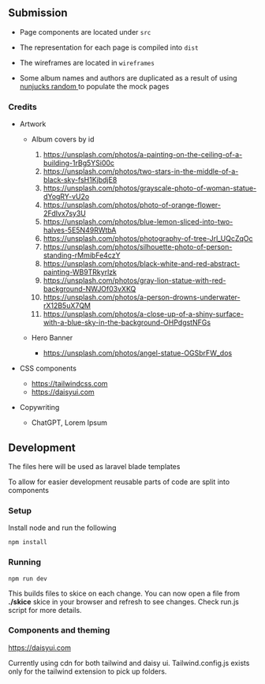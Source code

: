 ## Submission

- Page components are located under `src`
- The representation for each page is compiled into `dist`
- The wireframes are located in `wireframes`

- Some album names and authors are duplicated as a result of using [nunjucks random ](https://mozilla.github.io/nunjucks/templating.html#random) to populate the mock pages

### Credits

- Artwork

    - Album covers by id
          <ol>
          <li>https://unsplash.com/photos/a-painting-on-the-ceiling-of-a-building-1rBg5YSi00c</li>
          <li> https://unsplash.com/photos/two-stars-in-the-middle-of-a-black-sky-fsH1KjbdjE8</li>
          <li> https://unsplash.com/photos/grayscale-photo-of-woman-statue-dYogRY-vU2o</li>
          <li> https://unsplash.com/photos/photo-of-orange-flower-2FdIvx7sy3U</li>
          <li> https://unsplash.com/photos/blue-lemon-sliced-into-two-halves-5E5N49RWtbA</li>
          <li> https://unsplash.com/photos/photography-of-tree-Jrl_UQcZqOc</li>
          <li> https://unsplash.com/photos/silhouette-photo-of-person-standing-rMmibFe4czY</li>
          <li> https://unsplash.com/photos/black-white-and-red-abstract-painting-WB9TRkyrlzk</li>
          <li> https://unsplash.com/photos/gray-lion-statue-with-red-background-NWJOf03vXKQ</li>
          <li> https://unsplash.com/photos/a-person-drowns-underwater-rX12B5uX7QM</li>
          <li> https://unsplash.com/photos/a-close-up-of-a-shiny-surface-with-a-blue-sky-in-the-background-OHPdgstNFGs</li>
          </ol>

    - Hero Banner
        - https://unsplash.com/photos/angel-statue-OGSbrFW_dos

- CSS components

    - https://tailwindcss.com
    - https://daisyui.com

- Copywriting
    - ChatGPT, Lorem Ipsum

## Development

The files here will be used as laravel blade templates

To allow for easier development reusable parts of code are split into components

### Setup

Install node and run the following

```
npm install
```

### Running

```
npm run dev
```

This builds files to skice on each change. You can now open a file from <strong>./skice</strong> skice in your browser and refresh to see changes. Check run.js script for more details.

### Components and theming

https://daisyui.com

Currently using cdn for both tailwind and daisy ui.
Tailwind.config.js exists only for the tailwind extension to pick up folders.
